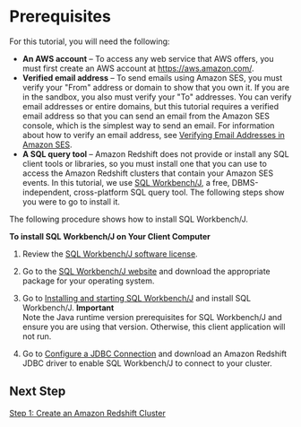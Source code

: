 # Prerequisites<a name="event-publishing-redshift-prerequisites"></a>

For this tutorial, you will need the following:
+ **An AWS account** – To access any web service that AWS offers, you must first create an AWS account at [https://aws\.amazon\.com/](https://aws.amazon.com/)\.
+ **Verified email address** – To send emails using Amazon SES, you must verify your "From" address or domain to show that you own it\. If you are in the sandbox, you also must verify your "To" addresses\. You can verify email addresses or entire domains, but this tutorial requires a verified email address so that you can send an email from the Amazon SES console, which is the simplest way to send an email\. For information about how to verify an email address, see [Verifying Email Addresses in Amazon SES](verify-email-addresses.md)\.
+ **A SQL query tool** – Amazon Redshift does not provide or install any SQL client tools or libraries, so you must install one that you can use to access the Amazon Redshift clusters that contain your Amazon SES events\. In this tutorial, we use [SQL Workbench/J](http://www.sql-workbench.net/), a free, DBMS\-independent, cross\-platform SQL query tool\. The following steps show you were to go to install it\.

The following procedure shows how to install SQL Workbench/J\.

**To install SQL Workbench/J on Your Client Computer**

1. Review the [SQL Workbench/J software license](http://www.sql-workbench.net/manual/license.html#license-restrictions)\.

1. Go to the [SQL Workbench/J website](http://www.sql-workbench.net/) and download the appropriate package for your operating system\.

1. Go to [Installing and starting SQL Workbench/J](http://www.sql-workbench.net/manual/install.html) and install SQL Workbench/J\.
**Important**  
Note the Java runtime version prerequisites for SQL Workbench/J and ensure you are using that version\. Otherwise, this client application will not run\.

1. Go to [Configure a JDBC Connection](https://docs.aws.amazon.com/redshift/latest/mgmt/configure-jdbc-connection.html) and download an Amazon Redshift JDBC driver to enable SQL Workbench/J to connect to your cluster\.

## Next Step<a name="event-publishing-redshift-prerequisites-next-step"></a>

[Step 1: Create an Amazon Redshift Cluster](event-publishing-redshift-cluster.md)